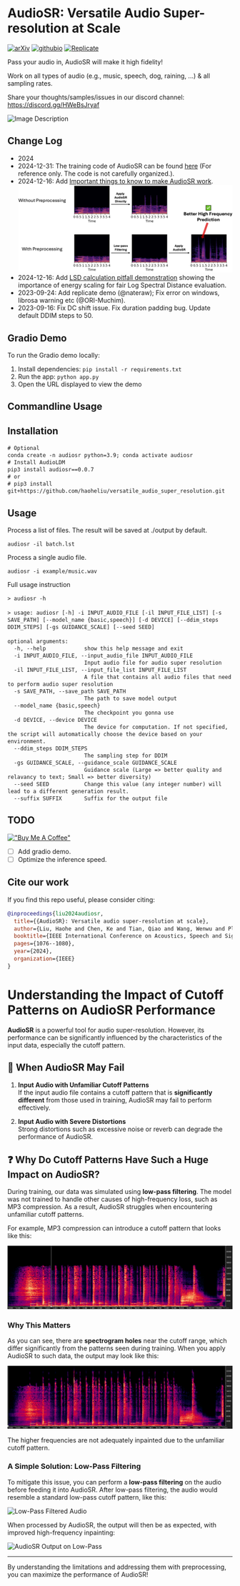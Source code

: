 
# AudioSR: Versatile Audio Super-resolution at Scale

[![arXiv](https://img.shields.io/badge/arXiv-2309.07314-brightgreen.svg?style=flat-square)](https://arxiv.org/abs/2309.07314)  [![githubio](https://img.shields.io/badge/GitHub.io-Audio_Samples-blue?logo=Github&style=flat-square)](https://audioldm.github.io/audiosr) [![Replicate](https://replicate.com/nateraw/audio-super-resolution/badge)](https://replicate.com/nateraw/audio-super-resolution)

Pass your audio in, AudioSR will make it high fidelity! 

Work on all types of audio (e.g., music, speech, dog, raining, ...) & all sampling rates.

Share your thoughts/samples/issues in our discord channel: https://discord.gg/HWeBsJryaf

![Image Description](https://github.com/haoheliu/versatile_audio_super_resolution/blob/main/visualization.png?raw=true)

## Change Log
- 2024
- 2024-12-31: The training code of AudioSR can be found [here](https://drive.google.com/file/d/1BaZuHbk1AfURX7SvkaD5_ZWLwun-wdpW/view?usp=drive_link) (For reference only. The code is not carefully organized.).
- 2024-12-16: Add [Important things to know to make AudioSR work](example/how_to_make_audiosr_work.md).
![demo-failure](example/figs/demo-failure.png)
- 2024-12-16: Add [LSD calculation pitfall demonstration](example/lsd_calculation_pitfall/README.md) showing the importance of energy scaling for fair Log Spectral Distance evaluation.
- 2023-09-24: Add replicate demo (@nateraw); Fix error on windows, librosa warning etc (@ORI-Muchim).  
- 2023-09-16: Fix DC shift issue. Fix duration padding bug. Update default DDIM steps to 50.

## Gradio Demo

To run the Gradio demo locally:

1. Install dependencies: `pip install -r requirements.txt` 
2. Run the app: `python app.py`
3. Open the URL displayed to view the demo

## Commandline Usage

## Installation
```shell
# Optional
conda create -n audiosr python=3.9; conda activate audiosr
# Install AudioLDM
pip3 install audiosr==0.0.7
# or
# pip3 install git+https://github.com/haoheliu/versatile_audio_super_resolution.git
```

## Usage

Process a list of files. The result will be saved at ./output by default.

```shell
audiosr -il batch.lst
```

Process a single audio file.
```shell
audiosr -i example/music.wav
```

Full usage instruction

```shell
> audiosr -h

> usage: audiosr [-h] -i INPUT_AUDIO_FILE [-il INPUT_FILE_LIST] [-s SAVE_PATH] [--model_name {basic,speech}] [-d DEVICE] [--ddim_steps DDIM_STEPS] [-gs GUIDANCE_SCALE] [--seed SEED]

optional arguments:
  -h, --help            show this help message and exit
  -i INPUT_AUDIO_FILE, --input_audio_file INPUT_AUDIO_FILE
                        Input audio file for audio super resolution
  -il INPUT_FILE_LIST, --input_file_list INPUT_FILE_LIST
                        A file that contains all audio files that need to perform audio super resolution
  -s SAVE_PATH, --save_path SAVE_PATH
                        The path to save model output
  --model_name {basic,speech}
                        The checkpoint you gonna use
  -d DEVICE, --device DEVICE
                        The device for computation. If not specified, the script will automatically choose the device based on your environment.
  --ddim_steps DDIM_STEPS
                        The sampling step for DDIM
  -gs GUIDANCE_SCALE, --guidance_scale GUIDANCE_SCALE
                        Guidance scale (Large => better quality and relavancy to text; Small => better diversity)
  --seed SEED           Change this value (any integer number) will lead to a different generation result.
  --suffix SUFFIX       Suffix for the output file
```


## TODO
[!["Buy Me A Coffee"](https://www.buymeacoffee.com/assets/img/custom_images/orange_img.png)](https://www.buymeacoffee.com/haoheliuP)

- [ ] Add gradio demo.
- [ ] Optimize the inference speed.

## Cite our work
If you find this repo useful, please consider citing: 
```bibtex
@inproceedings{liu2024audiosr,
  title={{AudioSR}: Versatile audio super-resolution at scale},
  author={Liu, Haohe and Chen, Ke and Tian, Qiao and Wang, Wenwu and Plumbley, Mark D},
  booktitle={IEEE International Conference on Acoustics, Speech and Signal Processing},
  pages={1076--1080},
  year={2024},
  organization={IEEE}
}
```

# Understanding the Impact of Cutoff Patterns on AudioSR Performance

**AudioSR** is a powerful tool for audio super-resolution. However, its performance can be significantly influenced by the characteristics of the input data, especially the cutoff pattern. 

## 🚩 When AudioSR May Fail
1. **Input Audio with Unfamiliar Cutoff Patterns**  
   If the input audio file contains a cutoff pattern that is **significantly different** from those used in training, AudioSR may fail to perform effectively.
   
2. **Input Audio with Severe Distortions**  
   Strong distortions such as excessive noise or reverb can degrade the performance of AudioSR.

## ❓ Why Do Cutoff Patterns Have Such a Huge Impact on AudioSR?
During training, our data was simulated using **low-pass filtering**. The model was not trained to handle other causes of high-frequency loss, such as MP3 compression. As a result, AudioSR struggles when encountering unfamiliar cutoff patterns.

For example, MP3 compression can introduce a cutoff pattern that looks like this:

![MP3 Cutoff Example](example/figs/mp3.png)

### Why This Matters
As you can see, there are **spectrogram holes** near the cutoff range, which differ significantly from the patterns seen during training. When you apply AudioSR to such data, the output may look like this:

![AudioSR Output on MP3](example/figs/mp3_after.png)

The higher frequencies are not adequately inpainted due to the unfamiliar cutoff pattern.

### A Simple Solution: Low-Pass Filtering
To mitigate this issue, you can perform a **low-pass filtering** on the audio before feeding it into AudioSR. After low-pass filtering, the audio would resemble a standard low-pass cutoff pattern, like this:

![Low-Pass Filtered Audio](example/figs/lowpass.jpg)

When processed by AudioSR, the output will then be as expected, with improved high-frequency inpainting:

![AudioSR Output on Low-Pass](example/figs/lowpass_after.png)

---

By understanding the limitations and addressing them with preprocessing, you can maximize the performance of AudioSR!

